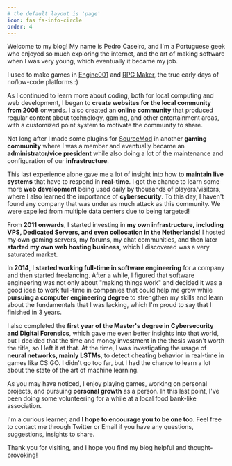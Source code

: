 ```yaml
---
# the default layout is 'page'
icon: fas fa-info-circle
order: 4
---
```


Welcome to my blog! My name is Pedro Caseiro, and I'm a Portuguese geek who enjoyed so much exploring the internet, 
and the art of making software when I was very young, which eventually it became my job.

I used to make games in [Engine001](https://001gamecreator.com/) and [RPG Maker](https://www.rpgmakerweb.com/), the true
early days of no/low-code platforms :)

As I continued to learn more about coding, both for local computing and web development, I began to **create websites 
for the local community from 2008** onwards. I also created an **online community** that produced regular content 
about technology, gaming, and other entertainment areas, with a customized point system to motivate the community to share.

Not long after I made some plugins for [SourceMod](https://www.sourcemod.net/) in another **gaming community** where I
was a member and eventually became an **administrator/vice president** while also doing a lot of the maintenance and 
configuration of our **infrastructure**.

This last experience alone gave me a lot of insight into how to **maintain live systems** that have to respond in **real-time**. 
I got the chance to learn some more **web development** being used daily by thousands of players/visitors, where I also
learned the importance of **cybersecurity**. To this day, I haven't found any company that was under as much attack as this 
community. We were expelled from multiple data centers due to being targeted!

From **2011 onwards**, I started investing in **my own infrastructure, including VPS, Dedicated Servers, and even 
collocation in the Netherlands**! I hosted my own gaming servers, my forums, my chat communities, and then 
later **started my own web hosting business**, which I discovered was a very saturated market.

In **2014**, I **started working full-time in software engineering** for a company and then started freelancing. After a while, 
I figured that software engineering was not only about "making things work" and decided it was a good idea to work 
full-time in companies that could help me grow while **pursuing a computer engineering degree** to strengthen my skills and 
learn about the fundamentals that I was lacking, which I'm proud to say that I finished in 3 years.

I also completed the **first year of the Master's degree in Cybersecurity and Digital Forensics**, which gave me even
better insights into that world, but I decided that the time and money investment in the thesis wasn't worth the title,
so I left it at that. At the time, I was investigating the usage of **neural networks, mainly LSTMs**, to detect cheating 
behavior in real-time in games like CS:GO. I didn't go too far, but I had the chance to learn a lot about the state of 
the art of machine learning.

As you may have noticed, I enjoy playing games, working on personal projects, and pursuing **personal growth** as a person.
In this last point, I've been doing some volunteering for a while at a local food bank-like association.

I'm a curious learner, and **I hope to encourage you to be one too**. Feel free to contact me through Twitter or Email if 
you have any questions, suggestions, insights to share.

Thank you for visiting, and I hope you find my blog helpful and thought-provoking!
